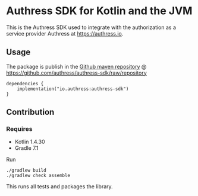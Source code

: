 # Authress SDK for Kotlin and the JVM
This is the Authress SDK used to integrate with the authorization as a service provider Authress at https://authress.io.

## Usage
The package is publish in the [Github maven repository](https://github.com/authress/authress-sdk/raw/repository) @ https://github.com/authress/authress-sdk/raw/repository

```
dependencies {
    implementation("io.authress:authress-sdk")
}
```

## Contribution
### Requires

* Kotlin 1.4.30
* Gradle 7.1

Run

```
./gradlew build
./gradlew check assemble
```

This runs all tests and packages the library.